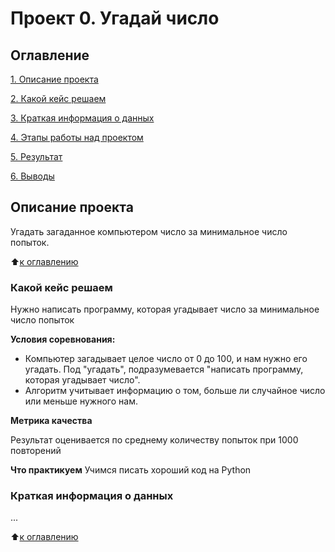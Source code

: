 # Проект 0. Угадай число

## Оглавление

[1. Описание проекта](https://github.com/Malda04/sf_data_scince/blob/main/README.md#Описание-проекта)

[2. Какой кейс решаем](https://github.com/Malda04/sf_data_scince/blob/main/README.md#Какой-кейс-решаем)

[3. Краткая информация о данных](https://github.com/Malda04/sf_data_scince/blob/main/README.md#Краткая-информация-о-данных)

[4. Этапы работы над проектом](https://github.com/Malda04/sf_data_scince/blob/main/README.md#Этапы-работы-над-проектом)

[5. Результат](https://github.com/Malda04/sf_data_scince/blob/main/README.md#Результат)

[6. Выводы](https://github.com/Malda04/sf_data_scince/blob/main/README.md#Выводы)

## Описание проекта
Угадать загаданное компьютером число за минимальное число попыток.

:arrow_up:[к оглавлению](https://github.com/Malda04/sf_data_scince/blob/main/README.md#Оглавление)


### Какой кейс решаем
Нужно написать программу, которая угадывает число за минимальное число попыток

**Условия соревнования:**
- Компьютер загадывает целое число от 0 до 100, и нам нужно его угадать. Под "угадать", подразумевается "написать программу, которая угадывает число".
- Алгоритм учитывает информацию о том, больше ли случайное число или меньше нужного нам.

**Метрика качества**

Результат оценивается по среднему количеству попыток при 1000 повторений

**Что практикуем**
Учимся писать хороший код на Python

### Краткая информация о данных
...

:arrow_up:[к оглавлению](https://github.com/Malda04/sf_data_scince/blob/main/README.md#Краткая-информация-о-данных)


